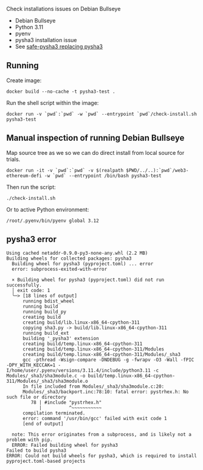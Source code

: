 Check installations issues on Debian Bullseye

- Debian Bullseye
- Python 3.11
- pyenv
- pysha3 installation issue
- See [safe-pysha3 replacing pysha3](https://github.com/5afe/pysha3)


## Running

Create image:

```shell
docker build --no-cache -t pysha3-test .
```

Run the shell script within the image:


```shell
docker run -v `pwd`:`pwd` -w `pwd` --entrypoint `pwd`/check-install.sh pysha3-test  
```

## Manual inspection of running Debian Bullseye

Map source tree as we so we can do direct install from local source for trials.

```shell
docker run -it -v `pwd`:`pwd` -v $(realpath $PWD/../..):`pwd`/web3-ethereum-defi -w `pwd` --entrypoint /bin/bash pysha3-test
```

Then run the script:

```shell
./check-install.sh
```

Or to active Python environment:

```shell
/root/.pyenv/bin/pyenv global 3.12

```

## pysha3 error

```
Using cached netaddr-0.9.0-py3-none-any.whl (2.2 MB)
Building wheels for collected packages: pysha3
  Building wheel for pysha3 (pyproject.toml) ... error
  error: subprocess-exited-with-error
  
  × Building wheel for pysha3 (pyproject.toml) did not run successfully.
  │ exit code: 1
  ╰─> [18 lines of output]
      running bdist_wheel
      running build
      running build_py
      creating build
      creating build/lib.linux-x86_64-cpython-311
      copying sha3.py -> build/lib.linux-x86_64-cpython-311
      running build_ext
      building '_pysha3' extension
      creating build/temp.linux-x86_64-cpython-311
      creating build/temp.linux-x86_64-cpython-311/Modules
      creating build/temp.linux-x86_64-cpython-311/Modules/_sha3
      gcc -pthread -Wsign-compare -DNDEBUG -g -fwrapv -O3 -Wall -fPIC -DPY_WITH_KECCAK=1 -I/home/user/.pyenv/versions/3.11.4/include/python3.11 -c Modules/_sha3/sha3module.c -o build/temp.linux-x86_64-cpython-311/Modules/_sha3/sha3module.o
      In file included from Modules/_sha3/sha3module.c:20:
      Modules/_sha3/backport.inc:78:10: fatal error: pystrhex.h: No such file or directory
         78 | #include "pystrhex.h"
            |          ^~~~~~~~~~~~
      compilation terminated.
      error: command '/usr/bin/gcc' failed with exit code 1
      [end of output]
  
  note: This error originates from a subprocess, and is likely not a problem with pip.
  ERROR: Failed building wheel for pysha3
Failed to build pysha3
ERROR: Could not build wheels for pysha3, which is required to install pyproject.toml-based projects

```